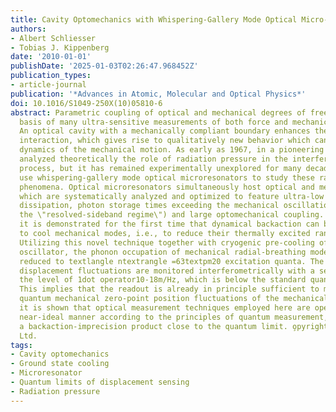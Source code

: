 ```yaml
---
title: Cavity Optomechanics with Whispering-Gallery Mode Optical Micro-Resonators
authors:
- Albert Schliesser
- Tobias J. Kippenberg
date: '2010-01-01'
publishDate: '2025-01-03T02:26:47.968452Z'
publication_types:
- article-journal
publication: '*Advances in Atomic, Molecular and Optical Physics*'
doi: 10.1016/S1049-250X(10)05810-6
abstract: Parametric coupling of optical and mechanical degrees of freedom forms the
  basis of many ultra-sensitive measurements of both force and mechanical displacement.
  An optical cavity with a mechanically compliant boundary enhances the optomechanical
  interaction, which gives rise to qualitatively new behavior which can modify the
  dynamics of the mechanical motion. As early as 1967, in a pioneering work, V. Braginsky
  analyzed theoretically the role of radiation pressure in the interferometric measurement
  process, but it has remained experimentally unexplored for many decades. Here, we
  use whispering-gallery mode optical microresonators to study these radiation pressure
  phenomena. Optical microresonators simultaneously host optical and mechanical modes,
  which are systematically analyzed and optimized to feature ultra-low mechanical
  dissipation, photon storage times exceeding the mechanical oscillation period (i.e.
  the \"resolved-sideband regime\") and large optomechanical coupling. In this manner,
  it is demonstrated for the first time that dynamical backaction can be employed
  to cool mechanical modes, i.e., to reduce their thermally excited random motion.
  Utilizing this novel technique together with cryogenic pre-cooling of the mechanical
  oscillator, the phonon occupation of mechanical radial-breathing modes could be
  reduced to textlangle ntextrangle =63textpm20 excitation quanta. The corresponding
  displacement fluctuations are monitored interferometrically with a sensitivity at
  the level of 1dot operator10-18m/Hz, which is below the standard quantum limit (SQL).
  This implies that the readout is already in principle sufficient to measure the
  quantum mechanical zero-point position fluctuations of the mechanical mode. Moreover,
  it is shown that optical measurement techniques employed here are operating in a
  near-ideal manner according to the principles of quantum measurement, displaying
  a backaction-imprecision product close to the quantum limit. o̧pyright 2010 Elsevier
  Ltd.
tags:
- Cavity optomechanics
- Ground state cooling
- Microresonator
- Quantum limits of displacement sensing
- Radiation pressure
---
```

